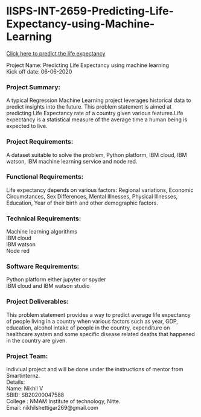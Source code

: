 # llSPS-INT-2659-Predicting-Life-Expectancy-using-Machine-Learning

<a href="https://node-red-nikhil.eu-gb.mybluemix.net/ui/#!/0?socketid=feJj8T23lSmFI_Q8AAAM">Click here to predict the life expectancy</a>

Project Name: Predicting Life Expectancy using machine learning<br>
Kick off date: 06-06-2020<br>

<h3>Project Summary:</h3>
A typical Regression Machine Learning project leverages historical data to predict insights into the future. This problem statement is aimed at predicting Life Expectancy rate of a country given various features.Life expectancy is a statistical measure of the average time a human being is expected to live.

<h3>Project Requirements:</h3>
A dataset suitable to solve the problem, Python platform, IBM cloud, IBM watson, IBM machine learning service and node red.

<h3>Functional Requirements:</h3>
Life expectancy depends on various factors: Regional variations, Economic Circumstances, Sex Differences, Mental Illnesses, Physical Illnesses, Education, Year of their birth and other demographic factors. 

<h3>Technical Requirements:</h3>
Machine learning algorithms<br>
IBM cloud<br>
IBM watson<br>
Node red<br>

<h3>Software Requirements:</h3>
Python platform either jupyter or spyder<br>
IBM cloud and IBM watson studio<br>

<h3>Project Deliverables:</h3>
This problem statement provides a way to predict average life expectancy of people living in a country when various factors such as year, GDP, education, alcohol intake of people in the country, expenditure on healthcare system and some specific disease related deaths that happened in the country are given.

<h3>Project Team:</h3>
Indiviual project and will be done under the instructions of mentor from Smartinternz.<br>
Details:<br>
Name: Nikhil V<br>
SBID: SB20200047588<br>
College : NMAM Institute of technology, Nitte.<br>
Email: nikhilshettigar269@gmail.com<br>


